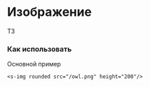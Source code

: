 # Изображение

ТЗ

### Как использовать
Основной пример

<s-img src="/owl.png" height="200" rounded/>


``` vue
<s-img rounded src="/owl.png" height="200"/>
```
